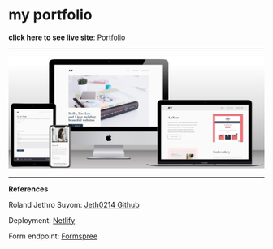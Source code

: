 # my portfolio


**click here to see live site**: [Portfolio](https://portfolio-anav.netlify.app/)


---

![Site Mockup](https://github.com/anav-dev/portfolio/blob/main/assets/images/mockup.jpg)

---

**References**

Roland Jethro Suyom: [Jeth0214 Github](https://github.com/Jeth0214)

Deployment: [Netlify](https://www.netlify.com/)

Form endpoint: [Formspree](https://formspree.io/)